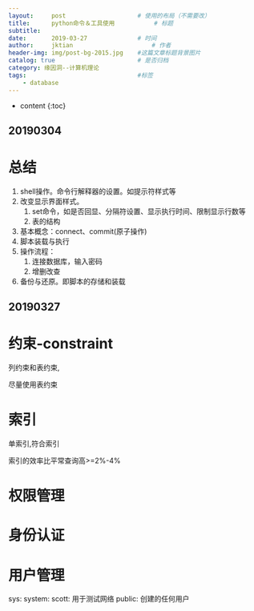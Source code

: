 ```yaml
---
layout:     post   				    # 使用的布局（不需要改）
title:      python命令＆工具使用			# 标题 
subtitle:  	 
date:       2019-03-27				# 时间
author:     jktian 						# 作者
header-img: img/post-bg-2015.jpg 	#这篇文章标题背景图片
catalog: true 						# 是否归档
category: 缘因洞--计算机理论
tags:								#标签
    - database
---
```


* content
{:toc}

20190304
---
# 总结
1. shell操作。命令行解释器的设置。如提示符样式等
2. 改变显示界面样式。
	1. set命令，如是否回显、分隔符设置、显示执行时间、限制显示行数等
	2. 表的结构
3. 基本概念：connect、commit(原子操作)
4. 脚本装载与执行
5. 操作流程：
	1. 连接数据库，输入密码
	2. 增删改查
6. 备份与还原。即脚本的存储和装载







20190327
---
# 约束-constraint
列约束和表约束,

尽量使用表约束
# 索引
单索引,符合索引

索引的效率比平常查询高>=2%-4%
# 权限管理

# 身份认证

# 用户管理
sys: 
system:
scott: 用于测试网络
public: 创建的任何用户